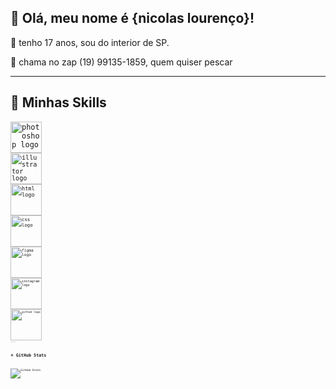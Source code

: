## 💜 Olá, meu nome é {nicolas lourenço}!



🔭 tenho 17 anos, sou do interior de SP.

💬 chama no zap (19) 99135-1859, quem quiser pescar 
 
---

## 🚀 Minhas Skills

<div aling="center" stylr="display: inline_nlock">
<code><img src="https://skillicons.dev/icons?i=photoshop" height="50" alt="photoshop logo" />
<code><img src="https://skillicons.dev/icons?i=illustrator" height="50" alt="illustrator logo" />
<code><img src="https://skillicons.dev/icons?i=html" height="50" alt="html logo" />
<code><img src="https://skillicons.dev/icons?i=css" height="50" alt="css logo" />
<code><img src="https://skillicons.dev/icons?i=figma" height="50" alt="figma logo"/>
<code><img src="https://skillicons.dev/icons?i=instagram" height="50" alt="instagram logo"/>
<code><img src="https://skillicons.dev/icons?i=github" height="50" alt="github logo"/>
---

## ⭐ GitHub Stats

![GitHub Stats](https://github-readme-stats.vercel.app/api?username=nicolaslourence&show_icons=true)